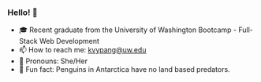 ### Hello! 👋

<!--
**KVPang/kvpang** is a ✨ _special_ ✨ repository because its `README.md` (this file) appears on your GitHub profile.-->

- :mortar_board: Recent graduate from the University of Washington Bootcamp - Full-Stack Web Development 
- 📫 How to reach me: kvypang@uw.edu
- :woman: Pronouns: She/Her
- :penguin: Fun fact: Penguins in Antarctica have no land based predators.

